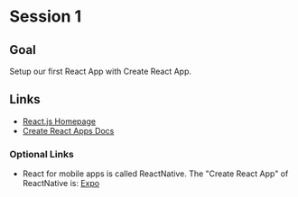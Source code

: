 # Session 1
## Goal
Setup our first React App with Create React App.

## Links

* [React.js Homepage](https://reactjs.org/)
* [Create React Apps Docs](https://create-react-app.dev/docs/getting-started)

### Optional Links
* React for mobile apps is called ReactNative. The "Create React App" of ReactNative is: [Expo](https://expo.io/)
